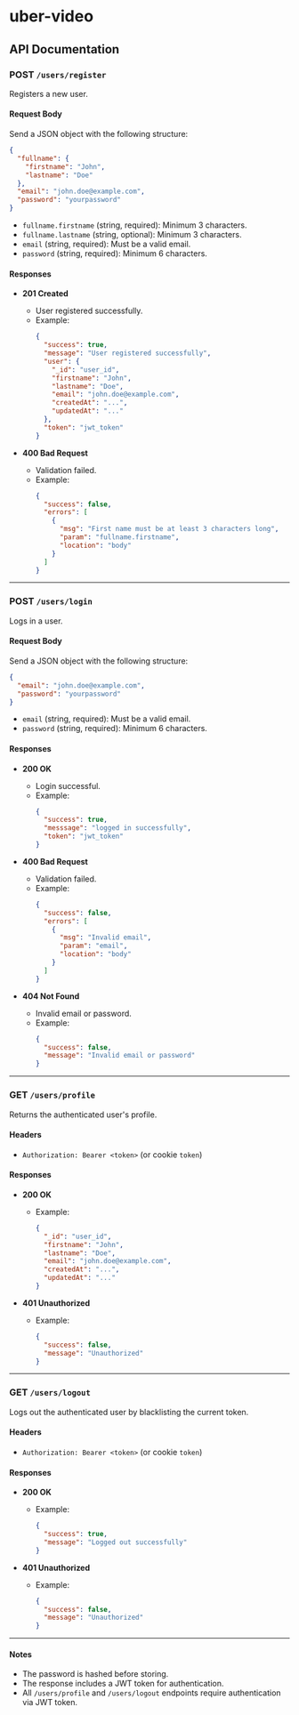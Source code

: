 # uber-video

## API Documentation

### POST `/users/register`

Registers a new user.

#### Request Body

Send a JSON object with the following structure:

```json
{
  "fullname": {
    "firstname": "John",
    "lastname": "Doe"
  },
  "email": "john.doe@example.com",
  "password": "yourpassword"
}
```

- `fullname.firstname` (string, required): Minimum 3 characters.
- `fullname.lastname` (string, optional): Minimum 3 characters.
- `email` (string, required): Must be a valid email.
- `password` (string, required): Minimum 6 characters.

#### Responses

- **201 Created**

  - User registered successfully.
  - Example:
    ```json
    {
      "success": true,
      "message": "User registered successfully",
      "user": {
        "_id": "user_id",
        "firstname": "John",
        "lastname": "Doe",
        "email": "john.doe@example.com",
        "createdAt": "...",
        "updatedAt": "..."
      },
      "token": "jwt_token"
    }
    ```

- **400 Bad Request**
  - Validation failed.
  - Example:
    ```json
    {
      "success": false,
      "errors": [
        {
          "msg": "First name must be at least 3 characters long",
          "param": "fullname.firstname",
          "location": "body"
        }
      ]
    }
    ```

---

### POST `/users/login`

Logs in a user.

#### Request Body

Send a JSON object with the following structure:

```json
{
  "email": "john.doe@example.com",
  "password": "yourpassword"
}
```

- `email` (string, required): Must be a valid email.
- `password` (string, required): Minimum 6 characters.

#### Responses

- **200 OK**

  - Login successful.
  - Example:
    ```json
    {
      "success": true,
      "messsage": "logged in successfully",
      "token": "jwt_token"
    }
    ```

- **400 Bad Request**

  - Validation failed.
  - Example:
    ```json
    {
      "success": false,
      "errors": [
        {
          "msg": "Invalid email",
          "param": "email",
          "location": "body"
        }
      ]
    }
    ```

- **404 Not Found**
  - Invalid email or password.
  - Example:
    ```json
    {
      "success": false,
      "message": "Invalid email or password"
    }
    ```

---

### GET `/users/profile`

Returns the authenticated user's profile.

#### Headers

- `Authorization: Bearer <token>` (or cookie `token`)

#### Responses

- **200 OK**

  - Example:
    ```json
    {
      "_id": "user_id",
      "firstname": "John",
      "lastname": "Doe",
      "email": "john.doe@example.com",
      "createdAt": "...",
      "updatedAt": "..."
    }
    ```

- **401 Unauthorized**
  - Example:
    ```json
    {
      "success": false,
      "message": "Unauthorized"
    }
    ```

---

### GET `/users/logout`

Logs out the authenticated user by blacklisting the current token.

#### Headers

- `Authorization: Bearer <token>` (or cookie `token`)

#### Responses

- **200 OK**

  - Example:
    ```json
    {
      "success": true,
      "message": "Logged out successfully"
    }
    ```

- **401 Unauthorized**
  - Example:
    ```json
    {
      "success": false,
      "message": "Unauthorized"
    }
    ```

---

#### Notes

- The password is hashed before storing.
- The response includes a JWT token for authentication.
- All `/users/profile` and `/users/logout` endpoints require authentication via JWT token.
